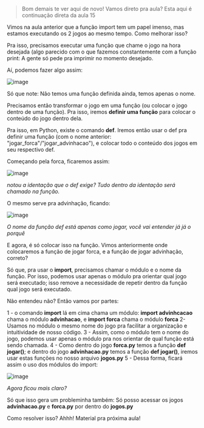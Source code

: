 >Bom demais te ver aqui de novo! Vamos direto pra aula? Esta aqui é continuação direta da aula 15

Vimos na aula anterior que a função import tem um papel imenso, mas estamos executando os 2 jogos ao mesmo tempo. Como melhorar isso?

Pra isso, precisamos executar uma função que chame o jogo na hora desejada (algo parecido com o que fazemos constantemente com a função print: A gente só pede pra imprimir no momento desejado.

Aí, podemos fazer algo assim:

![image](https://user-images.githubusercontent.com/86801366/223599602-02b4c134-36ab-4c5b-85d4-48e49876f78b.png)

Só que note: Não temos uma função definida ainda, temos apenas o nome.

Precisamos então transformar o jogo em uma função (ou colocar o jogo dentro de uma função). Pra isso, iremos **definir uma função** para colocar o conteúdo do jogo dentro dela.

Pra isso, em Python, existe o comando **def**. Iremos então usar o def pra definir uma função (com o nome anterior: "jogar_forca"/"jogar_advinhacao"), e colocar todo o conteúdo dos jogos em seu respectivo def.

Começando pela forca, ficaremos assim:

![image](https://user-images.githubusercontent.com/86801366/223600637-5913e2e5-10b6-41c8-a594-96fae8d4c784.png)

_notou a identação que o def exige? Tudo dentro da identação será chamado na função._

O mesmo serve pra advinhação, ficando:

![image](https://user-images.githubusercontent.com/86801366/223600575-e3dd07d7-7e0a-4c74-b7ea-00dec4676b24.png)

_O nome da função def está apenas como jogar, você vai entender já já o porquê_

E agora, é só colocar isso na função. Vimos anteriormente onde colocaremos a função de jogar forca, e a função de jogar advinhação, correto?

Só que, pra usar o **import**, precisamos chamar o módulo e o nome da função. Por isso, podemos usar apenas o módulo pra orientar qual jogo será executado; isso remove a necessidade de repetir dentro da função qual jogo será executado.

Não entendeu não? Então vamos por partes:

1 - o comando **import** lá em cima chama um módulo: **import advinhcacao** chama o módulo **advinhacao**, e **import forca** chama o módulo **forca**
2- Usamos no módulo o mesmo nome do jogo pra facilitar a organização e intuitividade de nosso código.
3 - Assim, como o módulo tem o nome do jogo, podemos usar apenas o módulo pra nos orientar de qual função está sendo chamada.
4 - Como dentro do jogo **forca.py** temos a função **def jogar()**; e dentro do jogo **advinhacao.py** temos a função **def jogar()**, iremos usar estas funções no nosso arquivo **jogos.py**
5 - Dessa forma, ficará assim o uso dos módulos do import:

![image](https://user-images.githubusercontent.com/86801366/223601538-4eaacb2d-783d-4b65-aa40-72564a832c2f.png)

_Agora ficou mais claro?_

Só que isso gera um probleminha também: Só posso acessar os jogos **advinhacao.py** e **forca.py** por dentro do **jogos.py**

Como resolver isso? Ahhh! Material pra próxima aula!
